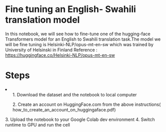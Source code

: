 # Fine tuning an English- Swahili translation model<br>
In this notebook, we will see how to fine-tune one of the hugging-face Transformers model for an English to Swahili translation task.The model we will be fine tuning is Helsinki-NLP/opus-mt-en-sw which was trained by University of Helsinski in Finland
Reference : https://huggingface.co/Helsinki-NLP/opus-mt-en-sw
<h1>Steps</h1> 
<li>
<ul>1. Download the dataset and the notebook to local computer</ul>
<ul>2. Create an account on HuggingFace.com from the above instructions( how_to_create_an_account_on_huggingaface.pdf)</ul>
3. Upload the notebook to your Google Colab dev environment
4. Switch runtime to GPU and run the cell
</li>
